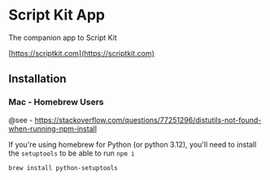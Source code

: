# Script Kit App

The companion app to Script Kit

[https://scriptkit.com](https://scriptkit.com)


## Installation

### Mac - Homebrew Users

@see - https://stackoverflow.com/questions/77251296/distutils-not-found-when-running-npm-install

If you're using homebrew for Python (or python 3.12), you'll need to install the `setuptools` to be able to run `npm i`

```
brew install python-setuptools
```
